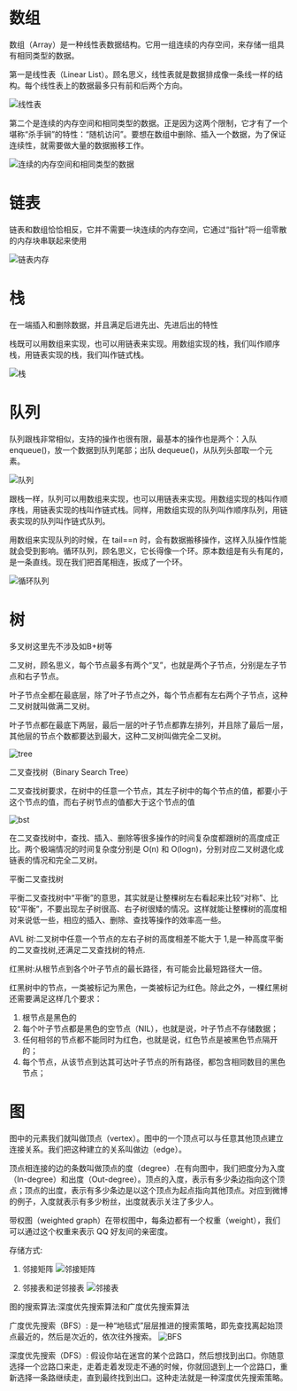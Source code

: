 # 数组

数组（Array）是一种线性表数据结构。它用一组连续的内存空间，来存储一组具有相同类型的数据。

第一是线性表（Linear List）。顾名思义，线性表就是数据排成像一条线一样的结构。每个线性表上的数据最多只有前和后两个方向。

![线性表](pic/array/0.JPG)

第二个是连续的内存空间和相同类型的数据。正是因为这两个限制，它才有了一个堪称“杀手锏”的特性：“随机访问”。要想在数组中删除、插入一个数据，为了保证连续性，就需要做大量的数据搬移工作。

![连续的内存空间和相同类型的数据](pic/array/1.JPG)

# 链表

链表和数组恰恰相反，它并不需要一块连续的内存空间，它通过“指针”将一组零散的内存块串联起来使用

![链表内存](pic/link/0.JPG)


# 栈
在一端插入和删除数据，并且满足后进先出、先进后出的特性

栈既可以用数组来实现，也可以用链表来实现。用数组实现的栈，我们叫作顺序栈，用链表实现的栈，我们叫作链式栈。

![栈](pic/stack/0.JPG)

# 队列
队列跟栈非常相似，支持的操作也很有限，最基本的操作也是两个：入队 enqueue()，放一个数据到队列尾部；出队 dequeue()，从队列头部取一个元素。

![队列](pic/queue/0.JPG)

跟栈一样，队列可以用数组来实现，也可以用链表来实现。用数组实现的栈叫作顺序栈，用链表实现的栈叫作链式栈。同样，用数组实现的队列叫作顺序队列，用链表实现的队列叫作链式队列。

用数组来实现队列的时候，在 tail==n 时，会有数据搬移操作，这样入队操作性能就会受到影响。循环队列，顾名思义，它长得像一个环。原本数组是有头有尾的，是一条直线。现在我们把首尾相连，扳成了一个环。

![循环队列](pic/queue/1.JPG)

# 树

多叉树这里先不涉及如B+树等

二叉树，顾名思义，每个节点最多有两个“叉”，也就是两个子节点，分别是左子节点和右子节点。

叶子节点全都在最底层，除了叶子节点之外，每个节点都有左右两个子节点，这种二叉树就叫做满二叉树。

叶子节点都在最底下两层，最后一层的叶子节点都靠左排列，并且除了最后一层，其他层的节点个数都要达到最大，这种二叉树叫做完全二叉树。

![tree](pic/tree/0.JPG)

二叉查找树（Binary Search Tree）

二叉查找树要求，在树中的任意一个节点，其左子树中的每个节点的值，都要小于这个节点的值，而右子树节点的值都大于这个节点的值

![bst](pic/tree/1.JPG)

在二叉查找树中，查找、插入、删除等很多操作的时间复杂度都跟树的高度成正比。两个极端情况的时间复杂度分别是 O(n) 和 O(logn)，分别对应二叉树退化成链表的情况和完全二叉树。

平衡二叉查找树

平衡二叉查找树中“平衡”的意思，其实就是让整棵树左右看起来比较“对称”、比较“平衡”，不要出现左子树很高、右子树很矮的情况。这样就能让整棵树的高度相对来说低一些，相应的插入、删除、查找等操作的效率高一些。

AVL 树:二叉树中任意一个节点的左右子树的高度相差不能大于 1,是一种高度平衡的二叉查找树,还满足二叉查找树的特点.

红黑树:从根节点到各个叶子节点的最长路径，有可能会比最短路径大一倍。

红黑树中的节点，一类被标记为黑色，一类被标记为红色。除此之外，一棵红黑树还需要满足这样几个要求：

1. 根节点是黑色的
2. 每个叶子节点都是黑色的空节点（NIL），也就是说，叶子节点不存储数据；
3. 任何相邻的节点都不能同时为红色，也就是说，红色节点是被黑色节点隔开的；
4. 每个节点，从该节点到达其可达叶子节点的所有路径，都包含相同数目的黑色节点；

# 图

图中的元素我们就叫做顶点（vertex）。图中的一个顶点可以与任意其他顶点建立连接关系。我们把这种建立的关系叫做边（edge）。

顶点相连接的边的条数叫做顶点的度（degree）.在有向图中，我们把度分为入度（In-degree）和出度（Out-degree）。顶点的入度，表示有多少条边指向这个顶点；顶点的出度，表示有多少条边是以这个顶点为起点指向其他顶点。对应到微博的例子，入度就表示有多少粉丝，出度就表示关注了多少人。

带权图（weighted graph）在带权图中，每条边都有一个权重（weight），我们可以通过这个权重来表示 QQ 好友间的亲密度。

存储方式:

1. 邻接矩阵
![邻接矩阵](pic/graf/0.JPG)
  
2. 邻接表和逆邻接表
![邻接表](pic/graf/1.JPG)

图的搜索算法:深度优先搜索算法和广度优先搜索算法

广度优先搜索（BFS）:
是一种“地毯式”层层推进的搜索策略，即先查找离起始顶点最近的，然后是次近的，依次往外搜索。
![BFS](pic/graf/2.JPG)

深度优先搜索（DFS）:
假设你站在迷宫的某个岔路口，然后想找到出口。你随意选择一个岔路口来走，走着走着发现走不通的时候，你就回退到上一个岔路口，重新选择一条路继续走，直到最终找到出口。这种走法就是一种深度优先搜索策略。
